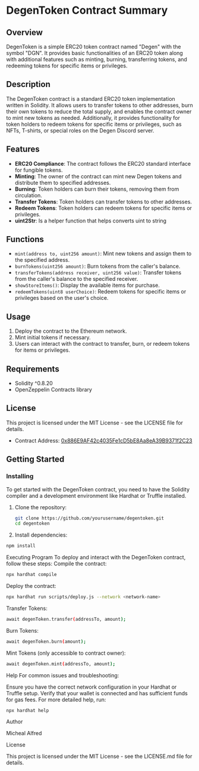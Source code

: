# DegenToken Contract Summary

## Overview

DegenToken is a simple ERC20 token contract named "Degen" with the symbol "DGN". It provides basic functionalities of an ERC20 token along with additional features such as minting, burning, transferring tokens, and redeeming tokens for specific items or privileges.

## Description

The DegenToken contract is a standard ERC20 token implementation written in Solidity. It allows users to transfer tokens to other addresses, burn their own tokens to reduce the total supply, and enables the contract owner to mint new tokens as needed. Additionally, it provides functionality for token holders to redeem tokens for specific items or privileges, such as NFTs, T-shirts, or special roles on the Degen Discord server.

## Features

- **ERC20 Compliance**: The contract follows the ERC20 standard interface for fungible tokens.
- **Minting**: The owner of the contract can mint new Degen tokens and distribute them to specified addresses.
- **Burning**: Token holders can burn their tokens, removing them from circulation.
- **Transfer Tokens**: Token holders can transfer tokens to other addresses.
- **Redeem Tokens**: Token holders can redeem tokens for specific items or privileges.
- **uint2Str**: Is a helper function that helps converts uint to string

## Functions

- `mint(address to, uint256 amount)`: Mint new tokens and assign them to the specified address.
- `burnTokens(uint256 amount)`: Burn tokens from the caller's balance.
- `transferTokens(address receiver, uint256 value)`: Transfer tokens from the caller's balance to the specified receiver.
- `showStoreItems()`: Display the available items for purchase.
- `redeemTokens(uint8 userChoice)`: Redeem tokens for specific items or privileges based on the user's choice.

## Usage

1. Deploy the contract to the Ethereum network.
2. Mint initial tokens if necessary.
3. Users can interact with the contract to transfer, burn, or redeem tokens for items or privileges.

## Requirements

- Solidity ^0.8.20
- OpenZeppelin Contracts library

## License

This project is licensed under the MIT License - see the LICENSE file for details.

- Contract Address: [0x886E9AF42c4035Fe1cD5bE8Aa8eA39B9371f2C23](https://testnet.snowtrace.io/address/0x886E9AF42c4035Fe1cD5bE8Aa8eA39B9371f2C23)

## Getting Started

### Installing

To get started with the DegenToken contract, you need to have the Solidity compiler and a development environment like Hardhat or Truffle installed.

1. Clone the repository:
   ```sh
   git clone https://github.com/yourusername/degentoken.git
   cd degentoken
   ```
2. Install dependencies:

```sh
npm install
```

Executing Program
To deploy and interact with the DegenToken contract, follow these steps:
Compile the contract:

```sh
npx hardhat compile
```

Deploy the contract:

```sh
npx hardhat run scripts/deploy.js --network <network-name>
```

Transfer Tokens:

```sh
await degenToken.transfer(addressTo, amount);
```

Burn Tokens:

```sh
await degenToken.burn(amount);
```

Mint Tokens (only accessible to contract owner):

```sh
await degenToken.mint(addressTo, amount);
```

Help
For common issues and troubleshooting:

Ensure you have the correct network configuration in your Hardhat or Truffle setup.
Verify that your wallet is connected and has sufficient funds for gas fees.
For more detailed help, run:

```sh
npx hardhat help
```

Author


Micheal Alfred


License


This project is licensed under the MIT License - see the LICENSE.md file for details.
